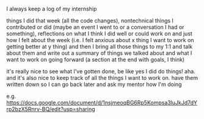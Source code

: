 I always keep a log of my internship

things I did that week (all the code changes), nontechnical things I contributed or did (maybe an event I went to or a conversation I had or something), reflections on what I think I did well or could work on and just how I felt about the week (i.e. I felt anxious about x thing I want to work on getting better at y thing) and then I bring all those things to my 1:1 and talk about them and write out a summary of things we talked about and what I want to work on going forward (a section at the end with goals, I think)

it's really nice to see what I've gotten done, be like yes I did do things! aha.
and it's also nice to keep track of all the things I want to work on. have them written down so I can go back later and ask my mentor how I'm doing

e.g. https://docs.google.com/document/d/1nsjmeoqBG6Rp5Kompsa3luJkJd7dYrp2bzX5Rnrv-BQ/edit?usp=sharing
